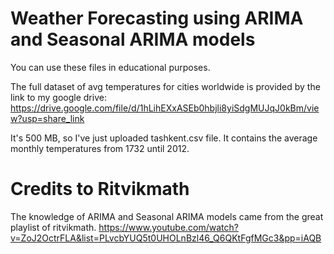# Weather Forecasting using ARIMA and Seasonal ARIMA models

You can use these files in educational purposes.

The full dataset of avg temperatures for cities worldwide is provided by the link to my google drive:
https://drive.google.com/file/d/1hLihEXxASEb0hbjli8yiSdgMUJqJ0kBm/view?usp=share_link

It's 500 MB, so I've just uploaded tashkent.csv file. It contains the average monthly temperatures from 1732 until 2012.

# Credits to Ritvikmath
The knowledge of ARIMA and Seasonal ARIMA models came from the great playlist of ritvikmath.
https://www.youtube.com/watch?v=ZoJ2OctrFLA&list=PLvcbYUQ5t0UHOLnBzl46_Q6QKtFgfMGc3&pp=iAQB
